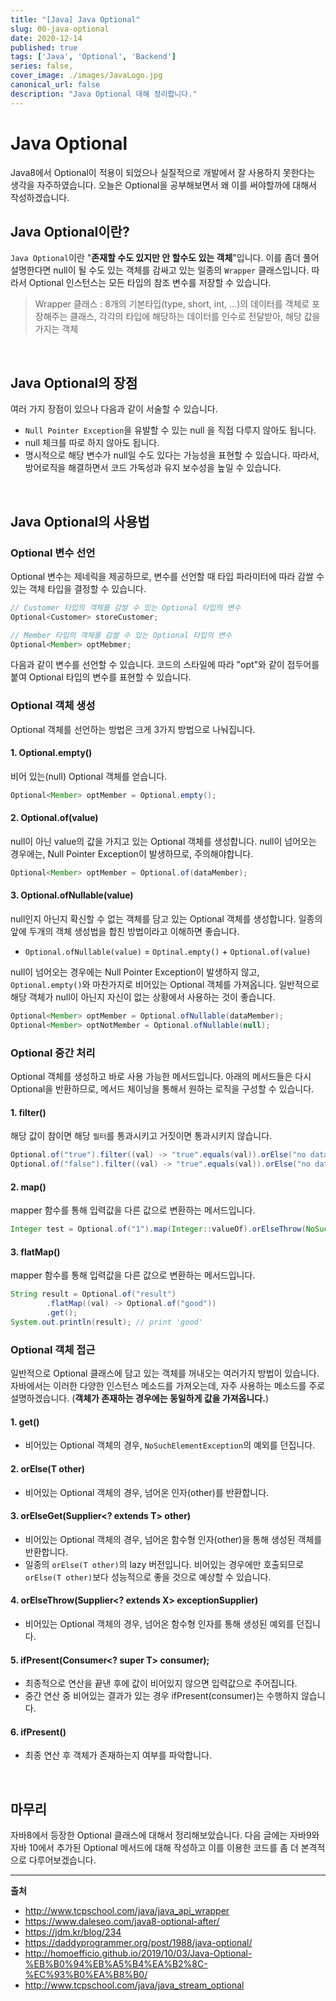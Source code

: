 ```yaml
---
title: "[Java] Java Optional"
slug: 00-java-optional
date: 2020-12-14
published: true
tags: ['Java', 'Optional', 'Backend']
series: false,
cover_image: ./images/JavaLogo.jpg
canonical_url: false
description: "Java Optional 대해 정리합니다."
---
```


# Java Optional

Java8에서 Optional이 적용이 되었으나 실질적으로 개발에서 잘 사용하지 못한다는 생각을 자주하였습니다. 오늘은 Optional을 공부해보면서 왜 이를 써야할까에 대해서 작성하겠습니다.

## Java Optional이란?

`Java Optional`이란 "**존재할 수도 있지만 안 할수도 있는 객체**"입니다. 이를 좀더 풀어 설명한다면 null이 될 수도 있는 객체를 감싸고 있는 일종의 `Wrapper` 클래스입니다. 따라서 Optional 인스턴스는 모든 타입의 참조 변수를 저장할 수 있습니다.

> Wrapper 클래스 : 8개의 기본타입(type, short, int, ...)의 데이터를 객체로 포장해주는 클래스, 각각의 타입에 해당하는 데이터를 인수로 전달받아, 해당 값을 가지는 객체 

<br/>

## Java Optional의 장점

여러 가지 장점이 있으나 다음과 같이 서술할 수 있습니다.
- `Null Pointer Exception`을 유발할 수 있는 null 을 직접 다루지 않아도 됩니다.
- null 체크를 따로 하지 않아도 됩니다.
- 명시적으로 해당 변수가 null일 수도 있다는 가능성을 표현할 수 있습니다. 따라서, 방어로직을 해결하면서 코드 가독성과 유지 보수성을 높일 수 있습니다.


<br/>

## Java Optional의 사용법

### Optional 변수 선언

Optional 변수는 제네릭을 제공하므로, 변수를 선언할 때 타입 파라미터에 따라 감쌀 수 있는 객체 타입을 결정할 수 있습니다.

```java
// Customer 타입의 객체를 감쌀 수 있는 Optional 타입의 변수
Optional<Customer> storeCustomer;   

// Member 타입의 객체를 감쌀 수 있는 Optional 타입의 변수
Optional<Member> optMebmer;

```

다음과 같이 변수를 선언할 수 있습니다. 코드의 스타일에 따라 "opt"와 같이 접두어를 붙여 Optional 타입의 변수를 표현할 수 있습니다.

### Optional 객체 생성

Optional 객체를 선언하는 방법은 크게 3가지 방법으로 나눠집니다.

#### 1. Optional.empty()

비어 있는(null) Optional 객체를 얻습니다.

```java
Optional<Member> optMember = Optional.empty();
```

#### 2. Optional.of(value)

null이 아닌 value의 값을 가지고 있는 Optional 객체를 생성합니다. null이 넘어오는 경우에는, Null Pointer Exception이 발생하므로, 주의해야합니다.

```java
Optional<Member> optMember = Optional.of(dataMember);
```

#### 3. Optional.ofNullable(value)

null인지 아닌지 확신할 수 없는 객체를 담고 있는 Optional 객체를 생성합니다. 일종의 앞에 두개의 객체 생성법을 합친 방법이라고 이해하면 좋습니다.
- `Optional.ofNullable(value)` = `Optinal.empty()` + `Optional.of(value)`

null이 넘어오는 경우에는 Null Pointer Exception이 발생하지 않고, `Optional.empty()`와 마찬가지로 비어있는 Optional 객체를 가져옵니다. 일반적으로 해당 객체가 null이 아닌지 자신이 없는 상황에서 사용하는 것이 좋습니다.

```java
Optional<Member> optMember = Optional.ofNullable(dataMember);
Optional<Member> optNotMember = Optional.ofNullable(null);
```

### Optional 중간 처리

Optional 객체를 생성하고 바로 사용 가능한 메서드입니다. 아래의 메서드들은 다시 Optional을 반환하므로, 메서드 체이닝을 통해서 원하는 로직을 구성할 수 있습니다.

#### 1. filter()

해당 값이 참이면 해당 `필터`를 통과시키고 거짓이면 통과시키지 않습니다.

```java
Optional.of("true").filter((val) -> "true".equals(val)).orElse("no data"); // return "true"
Optional.of("false").filter((val) -> "true".equals(val)).orElse("no data"); // return "no data"
```

#### 2. map()

mapper 함수를 통해 입력값을 다른 값으로 변환하는 메서드입니다.

```java
Integer test = Optional.of("1").map(Integer::valueOf).orElseThrow(NoSuchElementException::new); // return 1 (number)
```

#### 3. flatMap()

mapper 함수를 통해 입력값을 다른 값으로 변환하는 메서드입니다.

```java
String result = Optional.of("result")
        .flatMap((val) -> Optional.of("good"))
        .get();
System.out.println(result); // print 'good'
```

### Optional 객체 접근

일반적으로 Optional 클래스에 담고 있는 객체를 꺼내오는 여러가지 방법이 있습니다. 자바에서는 이러한 다양한 인스턴스 메소드를 가져오는데, 자주 사용하는 메소드를 주로 설명하겠습니다. (**객체가 존재하는 경우에는 동일하게 값을 가져옵니다.**)

#### 1. get()

- 비어있는 Optional 객체의 경우, `NoSuchElementException`의 예외를 던집니다.

#### 2. orElse(T other)

- 비어있는 Optional 객체의 경우, 넘어온 인자(other)를 반환합니다.

#### 3. orElseGet(Supplier<? extends T> other)

- 비어있는 Optional 객체의 경우, 넘어온 함수형 인자(other)을 통해 생성된 객체를 반환합니다.
- 일종의 `orElse(T other)`의 lazy 버전입니다. 비어있는 경우에만 호출되므로 `orElse(T other)`보다 성능적으로 좋을 것으로 예상할 수 있습니다.

#### 4. orElseThrow(Supplier<? extends X> exceptionSupplier)

- 비어있는 Optional 객체의 경우, 넘어온 함수형 인자를 통해 생성된 예외를 던집니다.

#### 5. ifPresent(Consumer<? super T> consumer);

- 최종적으로 연산을 끝낸 후에 값이 비어있지 않으면 입력값으로 주어집니다.
- 중간 연산 중 비어있는 결과가 있는 경우 ifPresent(consumer)는 수행하지 않습니다.

#### 6. ifPresent()

- 최종 연산 후 객체가 존재하는지 여부를 파악합니다.

<br/>

## 마무리

자바8에서 등장한 Optional 클래스에 대해서 정리해보았습니다. 다음 글에는 자바9와 자바 10에서 추가된 Optional 메서드에 대해 작성하고 이를 이용한 코드를 좀 더 본격적으로 다루어보겠습니다.

---
**출처**
- http://www.tcpschool.com/java/java_api_wrapper
- https://www.daleseo.com/java8-optional-after/
- https://jdm.kr/blog/234
- https://daddyprogrammer.org/post/1988/java-optional/
- http://homoefficio.github.io/2019/10/03/Java-Optional-%EB%B0%94%EB%A5%B4%EA%B2%8C-%EC%93%B0%EA%B8%B0/
- http://www.tcpschool.com/java/java_stream_optional